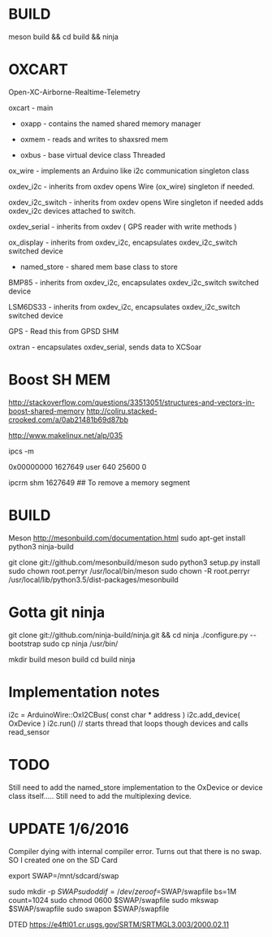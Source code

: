BUILD
=====
meson build && cd build && ninja


OXCART
======
Open-XC-Airborne-Realtime-Telemetry

oxcart - main

* oxapp - contains the named shared memory manager

* oxmem - reads and writes to shaxsred mem

* oxbus - base virtual device class Threaded

ox_wire - implements an Arduino like i2c communication singleton class

oxdev_i2c - inherits from oxdev opens Wire (ox_wire) singleton if needed.

oxdev_i2c_switch - inherits from oxdev opens Wire singleton if needed
                   adds oxdev_i2c devices attached to switch.

oxdev_serial - inherits from oxdev ( GPS reader with write methods )

ox_display - inherits from oxdev_i2c, encapsulates oxdev_i2c_switch
             switched device

* named_store - shared mem base class to store 

BMP85 - inherits from oxdev_i2c, encapsulates oxdev_i2c_switch
        switched device

LSM6DS33 - inherits from oxdev_i2c, encapsulates oxdev_i2c_switch
           switched device

GPS - Read this from GPSD SHM


oxtran - encapsulates oxdev_serial, sends data to XCSoar 



Boost SH MEM
============
http://stackoverflow.com/questions/33513051/structures-and-vectors-in-boost-shared-memory
http://coliru.stacked-crooked.com/a/0ab21481b69d87bb

http://www.makelinux.net/alp/035

ipcs -m 

0x00000000 1627649   user    640       25600     0 

ipcrm shm 1627649 ## To remove a memory segment


BUILD
=====
Meson http://mesonbuild.com/documentation.html
sudo apt-get install python3 ninja-build

git clone git://github.com/mesonbuild/meson
sudo python3 setup.py install
sudo chown root.perryr /usr/local/bin/meson
sudo chown -R root.perryr /usr/local/lib/python3.5/dist-packages/mesonbuild

Gotta git ninja
===============
git clone git://github.com/ninja-build/ninja.git && cd ninja
./configure.py --bootstrap
sudo cp ninja /usr/bin/

mkdir build
meson build
cd build
ninja

Implementation notes
====================

i2c = ArduinoWire::OxI2CBus( const char * address )
i2c.add_device( OxDevice )
i2c.run()  // starts thread that loops though devices and calls read_sensor


TODO
====
Still need to add the named_store implementation to the OxDevice or device class itself.....
Still need to add the multiplexing device.


UPDATE 1/6/2016
===============
Compiler dying with internal compiler error. Turns out that there is no swap. SO I created one on the SD Card

export SWAP=/mnt/sdcard/swap

sudo mkdir -p $SWAP
sudo dd if=/dev/zero of=$SWAP/swapfile bs=1M count=1024
sudo chmod 0600 $SWAP/swapfile
sudo mkswap $SWAP/swapfile
sudo swapon $SWAP/swapfile

DTED
https://e4ftl01.cr.usgs.gov/SRTM/SRTMGL3.003/2000.02.11